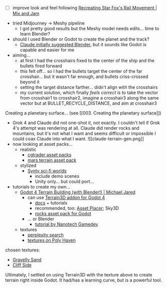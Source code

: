 - [ ] improve look and feel following [Recreating Star Fox's Rail Movement | Mix and Jam](https://youtu.be/JVbr7osMYTo?feature=shared)
- tried Midjourney -> Meshy pipeline
	- I got pretty good results but the Meshy model needs edits... time to learn Blender?
- should I used Blender or Godot to create the planet and the track?
	- [Claude initially suggested Blender](https://claude.ai/chat/60b25ef3-e504-4ff2-94f6-d1ba8aac8edd), but it sounds like Godot is capable and easier for me
- aiming...
	- at first I had the crosshairs fixed to the center of the ship and the bullets fired forward
	- this felt off... so I had the bullets target the center of the far crosshair... but it wasn't far enough, and bullets criss-crossed beyond it
	- setting the target distance farther... didn't align with the crosshairs
	- my current solution, which finally _feels correct_ is to take the vector from crosshair1 to crosshair2, imagine a crosshair3 along the same vector but at BULLET_RECYCLE_DISTANCE, and aim at crosshair3

Creating a planetary surface... (see [[003. Creating the planetary surface]])
- Grok 4 and Claude did not one-shot it, not exactly. I couldn't tell if Grok 4's attempt was rendering at all. Claude did render rocks and mountains, but it's not what I want and seems difficult or impossible I could coax Claude into what I want.
	![[claude-terrain-gen.png]]
- now looking at asset packs...
	- realistic
		- [cgtrader asset packs](https://www.cgtrader.com/3d-models/valley)
		- [mars terrain asset pack](https://superhivemarket.com/products/mars-terrain-asset-pack/docs)
	- stylized
		- [Synty sci-fi worlds](https://syntystore.com/products/polygon-sci-fi-worlds)
			- include demo scenes
			- Unity only... but could port...
- tutorials to create my own...
	- [Godot 4 Terrain Building (with Blender!) | Michael Jared](https://www.youtube.com/watch?v=1uBdnktkuHU)
		- can use [Terrain3D addon for Godot 4](https://github.com/TokisanGames/Terrain3D)
			- [docs](https://terrain3d.readthedocs.io/en/stable/docs/tutorial_videos.html) + tutorials
			- recommended, too: [Asset Placer](https://cookiebadger.itch.io/assetplacer); Sky3D
			- [rocks asset pack for Godot](https://www.artstation.com/marketplace/p/eyno2/godot-cliffs-rocks-asset-pack-1)
		- ... or Blender
			- [tutorial by Nanotech Gamedev](https://www.youtube.com/watch?v=QntjGdLnCEk)
	- textures
		- [perplexity search](https://www.perplexity.ai/search/godot-4-terrain3d-textures-33uum55DSWGtoZM5RlrEpw)
		- [textures on Poly Haven](https://polyhaven.com/textures/terrain)

chosen textures:
- [Gravelly Sand](https://polyhaven.com/a/gravelly_sand)
- [Cliff Side](https://polyhaven.com/a/cliff_side)

Ultimately, I settled on using Terrain3D with the texture above to create terrain right inside Godot. It had/has a learning curve, but is a powerful tool.
